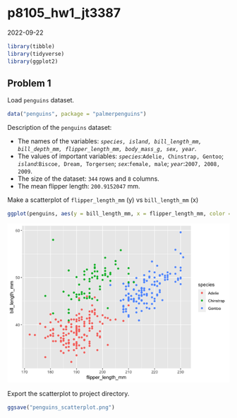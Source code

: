 p8105_hw1_jt3387
================
2022-09-22

``` r
library(tibble)
library(tidyverse)
library(ggplot2)
```

## Problem 1

Load `penguins` dataset.

``` r
data("penguins", package = "palmerpenguins")
```

Description of the `penguins` dataset:

-   The names of the variables:
    *`species, island, bill_length_mm, bill_depth_mm, flipper_length_mm, body_mass_g, sex, year`*.
-   The values of important variables:
    *`species`*:`Adelie, Chinstrap, Gentoo`;
    *`island`*:`Biscoe, Dream, Torgersen`; *`sex`*:`female, male`;
    *`year`*:`2007, 2008, 2009`.
-   The size of the dataset: `344` rows and `8` columns.
-   The mean flipper length: `200.9152047` mm.

Make a scatterplot of `flipper_length_mm` (y) vs `bill_length_mm` (x)

``` r
ggplot(penguins, aes(y = bill_length_mm, x = flipper_length_mm, color = species)) + geom_point()
```

![](p8105_hw1_jt3387_files/figure-gfm/unnamed-chunk-3-1.png)<!-- -->

Export the scatterplot to project directory.

``` r
ggsave("penguins_scatterplot.png")
```
